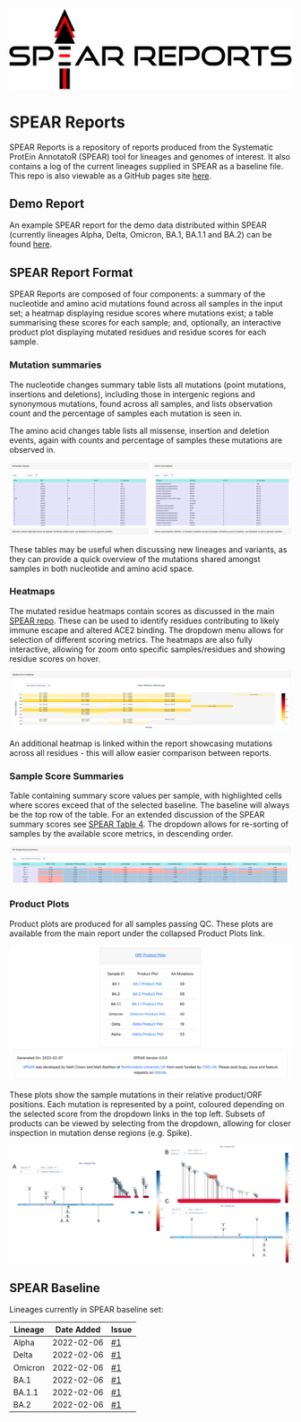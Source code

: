 ![SPEAR Reports Logo](images/SPEAR_REPORTS.svg)

# SPEAR Reports
SPEAR Reports is a repository of reports produced from the Systematic ProtEin AnnotatoR (SPEAR) tool for lineages and genomes of interest. It also contains a log of the current lineages supplied in SPEAR as a baseline file. This repo is also viewable as a GitHub pages site [here](https://m-crown.github.io/SPEAR-Reports).

## Demo Report
An example SPEAR report for the demo data distributed within SPEAR (currently lineages Alpha, Delta, Omicron, BA.1, BA.1.1 and BA.2) can be found [here](https://m-crown.github.io/SPEAR-Reports/spear_reports/example_vcfs/report.html). 
  
## SPEAR Report Format

SPEAR Reports are composed of four components: a summary of the nucleotide and amino acid mutations found across all samples in the input set; a heatmap displaying residue scores where mutations exist; a table summarising these scores for each sample; and, optionally, an interactive product plot displaying mutated residues and residue scores for each sample. 

### Mutation summaries

The nucleotide changes summary table lists all mutations (point mutations, insertions and deletions), including those in intergenic regions and synonymous mutations, found across all samples, and lists observation count and the percentage of samples each mutation is seen in. 

The amino acid changes table lists all missense, insertion and deletion events, again with counts and percentage of samples these mutations are observed in. 

![https://raw.githubusercontent.com/m-crown/SPEAR-Reports/main/images/mutation_tables.png|mutation tables image](images/mutation_tables.png)

These tables may be useful when discussing new lineages and variants, as they can provide a quick overview of the mutations shared amongst samples in both nucleotide and amino acid space. 

### Heatmaps

The mutated residue heatmaps contain scores as discussed in the main [SPEAR repo](https://github.com/m-crown/SPEAR#scores). These can be used to identify residues contributing to likely immune escape and altered ACE2 binding. The dropdown menu allows for selection of different scoring metrics. The heatmaps are also fully interactive, allowing for zoom onto specific samples/residues and showing residue scores on hover. 

![https://raw.githubusercontent.com/m-crown/SPEAR-Reports/main/images/heatmap.png|SPEAR scores heatmap](images/heatmap.png)

An additional heatmap is linked within the report showcasing mutations across all residues -  this will allow easier comparison between reports. 

### Sample Score Summaries

Table containing summary score values per sample, with highlighted cells where scores exceed that of the selected baseline. The baseline will always be the top row of the table. For an extended discussion of the SPEAR summary scores see [SPEAR Table 4](https://github.com/m-crown/SPEAR/blob/main/docs/Table4.md). The dropdown allows for re-sorting of samples by the available score metrics, in descending order. 

![https://raw.githubusercontent.com/m-crown/SPEAR-Reports/main/images/scores_table.png|SPEAR scores summary table](images/scores_table.png)

### Product Plots

Product plots are produced for all samples passing QC. These plots are available from the main report under the collapsed Product Plots link.    

![https://raw.githubusercontent.com/m-crown/SPEAR-Reports/main/images/product_plots_table.png|SPEAR mutation product plot](images/product_plots_table.png)

These plots show the sample mutations in their relative product/ORF positions. Each mutation is represented by a point, coloured depending on the selected score from the dropdown links in the top left. Subsets of products can be viewed by selecting from the dropdown, allowing for closer inspection in mutation dense regions (e.g. Spike).

![https://raw.githubusercontent.com/m-crown/SPEAR-Reports/main/images/product_plots.png|SPEAR mutation product plot](images/product_plots.png)

## SPEAR Baseline 

Lineages currently in SPEAR baseline set:  

| Lineage   | Date Added | Issue |
| --------- | ---------- | ----- |
| Alpha | 2022-02-06 | [#1](https://github.com/m-crown/SPEAR-Reports-test/issues/1) |
| Delta | 2022-02-06 | [#1](https://github.com/m-crown/SPEAR-Reports-test/issues/1) |
| Omicron | 2022-02-06 | [#1](https://github.com/m-crown/SPEAR-Reports-test/issues/1) |
| BA.1 | 2022-02-06 | [#1](https://github.com/m-crown/SPEAR-Reports-test/issues/1) |
| BA.1.1 | 2022-02-06 | [#1](https://github.com/m-crown/SPEAR-Reports-test/issues/1) |
| BA.2 | 2022-02-06 | [#1](https://github.com/m-crown/SPEAR-Reports-test/issues/1) | 

